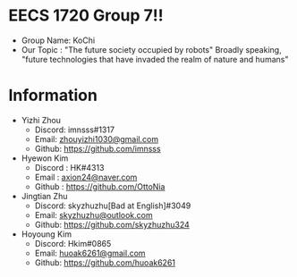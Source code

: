 # EECS 1720 Group 7!!
- Group Name: KoChi
- Our Topic : "The future society occupied by robots" Broadly speaking, "future technologies that have invaded the realm of nature and humans"

# Information

- Yizhi Zhou
	- Discord: imnsss#1317
	- Email: zhouyizhi1030@gmail.com
	- Github: https://github.com/imnsss
- Hyewon Kim
	- Discord : HK#4313
	- Email : axion24@naver.com
	- Github : https://github.com/OttoNia
- Jingtian Zhu
	- Discord: skyzhuzhu[Bad at English]#3049
	- Email: skyzhuzhu@outlook.com	
	- Github: https://github.com/skyzhuzhu324
- Hoyoung Kim
	- Discord: Hkim#0865
	- Email: huoak6261@gmail.com	
	- Github: https://github.com/huoak6261

